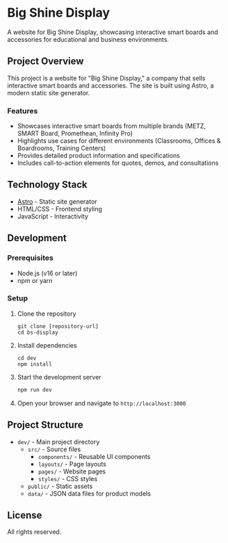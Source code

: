 # Big Shine Display

A website for Big Shine Display, showcasing interactive smart boards and accessories for educational and business environments.

## Project Overview

This project is a website for "Big Shine Display," a company that sells interactive smart boards and accessories. The site is built using Astro, a modern static site generator.

### Features

- Showcases interactive smart boards from multiple brands (METZ, SMART Board, Promethean, Infinity Pro)
- Highlights use cases for different environments (Classrooms, Offices & Boardrooms, Training Centers)
- Provides detailed product information and specifications
- Includes call-to-action elements for quotes, demos, and consultations

## Technology Stack

- [Astro](https://astro.build/) - Static site generator
- HTML/CSS - Frontend styling
- JavaScript - Interactivity

## Development

### Prerequisites

- Node.js (v16 or later)
- npm or yarn

### Setup

1. Clone the repository

   ```
   git clone [repository-url]
   cd bs-display
   ```

2. Install dependencies

   ```
   cd dev
   npm install
   ```

3. Start the development server

   ```bash
   npm run dev
   ```

4. Open your browser and navigate to `http://localhost:3000`

## Project Structure

- `dev/` - Main project directory
  - `src/` - Source files
    - `components/` - Reusable UI components
    - `layouts/` - Page layouts
    - `pages/` - Website pages
    - `styles/` - CSS styles
  - `public/` - Static assets
  - `data/` - JSON data files for product models

## License

All rights reserved.
